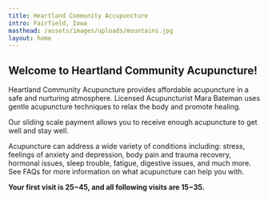 ```yaml
---
title: Heartland Community Accupuncture
intro: Fairfield, Iowa
masthead: /assets/images/uploads/mountains.jpg
layout: home
---
```


## Welcome to Heartland Community Acupuncture!

Heartland Community Acupuncture provides affordable acupuncture in a safe and nurturing atmosphere.  Licensed Acupuncturist Mara Bateman uses gentle acupuncture techniques to relax the body and promote healing.

Our sliding scale payment allows you to receive enough acupuncture to get well and stay well.

Acupuncture can address a wide variety of conditions including: stress, feelings of anxiety and depression, body pain and trauma recovery, hormonal issues, sleep trouble, fatigue, digestive issues, and much more.  See FAQs for more information on what acupuncture can help you with.

**Your first visit is $25-$45, and all following visits are $15-$35.**